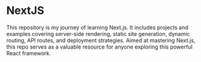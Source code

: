 # NextJS
This repository is my journey of learning Next.js. It includes projects and examples covering server-side rendering, static site generation, dynamic routing, API routes, and deployment strategies. Aimed at mastering Next.js, this repo serves as a valuable resource for anyone exploring this powerful React framework.
